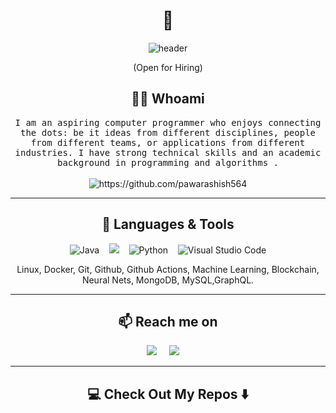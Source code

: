  <h1 align="center"> 👋 </h1>
 
 <p align="center">
  <img src="https://github.com/pawarashish564/pawarashish564/blob/master/profile_header.jpg" alt="header"/>
 </p>

<p align="center"> (Open for Hiring)</p>
<h2 align="center"> 👨‍💻 Whoami</h2>
<p align="center">
  <samp>
   I am an aspiring computer programmer who enjoys connecting the dots: be it ideas from different disciplines, people from different teams, or applications from different industries. I have strong technical skills and an academic background in programming and algorithms .
   </samp>
  <br> <br>
  <img src="https://komarev.com/ghpvc/?username=pawarashish564" alt="https://github.com/pawarashish564" />
</p>

<hr>

<h2 align="center"> 🔭 Languages & Tools</h2>
<p align="center">
<img alt="Java" src="https://img.shields.io/badge/java-%23ED8B00.svg?&style=for-the-badge&logo=java&logoColor=white"/>&nbsp;&nbsp;&nbsp;
<img src="https://img.shields.io/badge/node.js%20-%2343853D.svg?&style=for-the-badge&logo=node.js&logoColor=white" />&nbsp;&nbsp;&nbsp;
 <img alt="Python" src="https://img.shields.io/badge/python%20-%2314354C.svg?&style=for-the-badge&logo=python&logoColor=white"/>&nbsp;&nbsp;&nbsp;
 <img alt="Visual Studio Code" src="https://img.shields.io/badge/Visual%20Studio%20Code-0078d7.svg?&style=for-the-badge&logo=visual-studio-code&logoColor=white"/>
</p>
<p align="center">
  Linux, Docker, Git, Github, Github Actions, Machine Learning, Blockchain, Neural Nets, MongoDB, MySQL,GraphQL.
</p>

<hr>

<h2  align="center">📫 Reach me on</h2>
<p align="center">
  <a target="_blank"href="https://www.linkedin.com/in/aashish-pawar/"><img src="https://img.shields.io/badge/linkedin-%230077B5.svg?&style=for-the-badge&logo=linkedin&logoColor=white" /></a>&nbsp;&nbsp;&nbsp;&nbsp;
  <a href="mailto:pawarashish564@gmail.com?subject=Hello%20Aashish,%20From%20Github"><img src="https://img.shields.io/badge/gmail-%23D14836.svg?&style=for-the-badge&logo=gmail&logoColor=white" /></a>&nbsp;&nbsp;&nbsp;&nbsp;
</p>

<hr>

<h2  align="center">💻 Check Out My Repos ⬇️ </h2>

